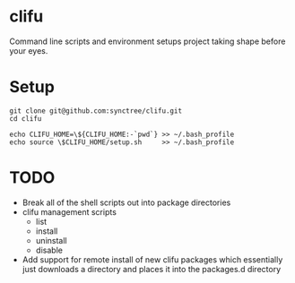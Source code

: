 # clifu
Command line scripts and environment setups project taking shape before your eyes.


# Setup

    git clone git@github.com:synctree/clifu.git
    cd clifu
    
    echo CLIFU_HOME=\${CLIFU_HOME:-`pwd`} >> ~/.bash_profile
    echo source \$CLIFU_HOME/setup.sh     >> ~/.bash_profile


# TODO
  * Break all of the shell scripts out into package directories
  * clifu management scripts
    * list
    * install
    * uninstall
    * disable
  * Add support for remote install of new clifu packages which essentially just downloads a directory and places it into the packages.d directory
